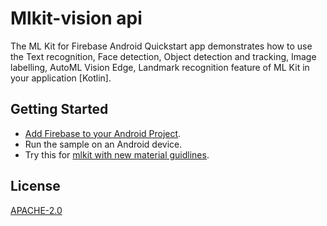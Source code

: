 # Mlkit-vision api

The ML Kit for Firebase Android Quickstart app demonstrates how to
use the Text recognition,
Face detection,
Object detection and tracking,
Image labelling,
AutoML Vision Edge,
Landmark recognition feature of ML Kit in your application [Kotlin].

## Getting Started

- [Add Firebase to your Android Project](https://firebase.google.com/docs/android/setup).
- Run the sample on an Android device.
- Try this for [mlkit with new material guidlines](https://github.com/selva27/MLkit-vision-material).

## License
[APACHE-2.0](http://www.apache.org/licenses/LICENSE-2.0)
